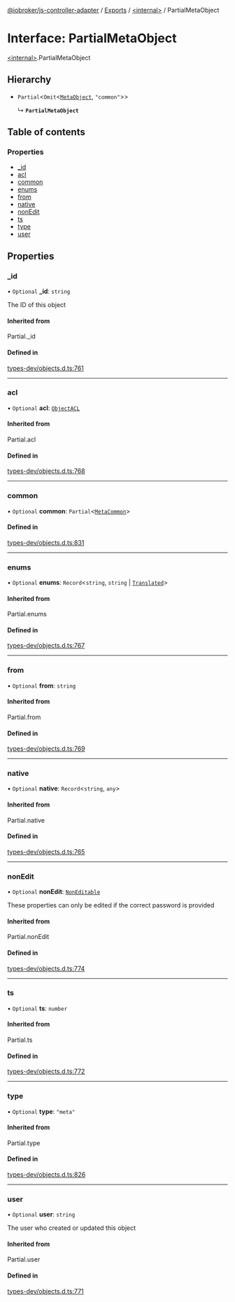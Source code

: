 [@iobroker/js-controller-adapter](../README.md) / [Exports](../modules.md) / [\<internal\>](../modules/internal_.md) / PartialMetaObject

# Interface: PartialMetaObject

[\<internal\>](../modules/internal_.md).PartialMetaObject

## Hierarchy

- `Partial`\<`Omit`\<[`MetaObject`](internal_.MetaObject.md), ``"common"``\>\>

  ↳ **`PartialMetaObject`**

## Table of contents

### Properties

- [\_id](internal_.PartialMetaObject.md#_id)
- [acl](internal_.PartialMetaObject.md#acl)
- [common](internal_.PartialMetaObject.md#common)
- [enums](internal_.PartialMetaObject.md#enums)
- [from](internal_.PartialMetaObject.md#from)
- [native](internal_.PartialMetaObject.md#native)
- [nonEdit](internal_.PartialMetaObject.md#nonedit)
- [ts](internal_.PartialMetaObject.md#ts)
- [type](internal_.PartialMetaObject.md#type)
- [user](internal_.PartialMetaObject.md#user)

## Properties

### \_id

• `Optional` **\_id**: `string`

The ID of this object

#### Inherited from

Partial.\_id

#### Defined in

[types-dev/objects.d.ts:761](https://github.com/ioBroker/ioBroker.js-controller/blob/49d93c99/packages/types-dev/objects.d.ts#L761)

___

### acl

• `Optional` **acl**: [`ObjectACL`](internal_.ObjectACL.md)

#### Inherited from

Partial.acl

#### Defined in

[types-dev/objects.d.ts:768](https://github.com/ioBroker/ioBroker.js-controller/blob/49d93c99/packages/types-dev/objects.d.ts#L768)

___

### common

• `Optional` **common**: `Partial`\<[`MetaCommon`](internal_.MetaCommon.md)\>

#### Defined in

[types-dev/objects.d.ts:831](https://github.com/ioBroker/ioBroker.js-controller/blob/49d93c99/packages/types-dev/objects.d.ts#L831)

___

### enums

• `Optional` **enums**: `Record`\<`string`, `string` \| [`Translated`](../modules/internal_.md#translated)\>

#### Inherited from

Partial.enums

#### Defined in

[types-dev/objects.d.ts:767](https://github.com/ioBroker/ioBroker.js-controller/blob/49d93c99/packages/types-dev/objects.d.ts#L767)

___

### from

• `Optional` **from**: `string`

#### Inherited from

Partial.from

#### Defined in

[types-dev/objects.d.ts:769](https://github.com/ioBroker/ioBroker.js-controller/blob/49d93c99/packages/types-dev/objects.d.ts#L769)

___

### native

• `Optional` **native**: `Record`\<`string`, `any`\>

#### Inherited from

Partial.native

#### Defined in

[types-dev/objects.d.ts:765](https://github.com/ioBroker/ioBroker.js-controller/blob/49d93c99/packages/types-dev/objects.d.ts#L765)

___

### nonEdit

• `Optional` **nonEdit**: [`NonEditable`](internal_.NonEditable.md)

These properties can only be edited if the correct password is provided

#### Inherited from

Partial.nonEdit

#### Defined in

[types-dev/objects.d.ts:774](https://github.com/ioBroker/ioBroker.js-controller/blob/49d93c99/packages/types-dev/objects.d.ts#L774)

___

### ts

• `Optional` **ts**: `number`

#### Inherited from

Partial.ts

#### Defined in

[types-dev/objects.d.ts:772](https://github.com/ioBroker/ioBroker.js-controller/blob/49d93c99/packages/types-dev/objects.d.ts#L772)

___

### type

• `Optional` **type**: ``"meta"``

#### Inherited from

Partial.type

#### Defined in

[types-dev/objects.d.ts:826](https://github.com/ioBroker/ioBroker.js-controller/blob/49d93c99/packages/types-dev/objects.d.ts#L826)

___

### user

• `Optional` **user**: `string`

The user who created or updated this object

#### Inherited from

Partial.user

#### Defined in

[types-dev/objects.d.ts:771](https://github.com/ioBroker/ioBroker.js-controller/blob/49d93c99/packages/types-dev/objects.d.ts#L771)
